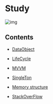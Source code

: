 # Study

![img](https://upload3.inven.co.kr/upload/2020/04/25/bbs/i014728605617.gif)
<br/>

## Contents

- [DataObject](https://github.com/BOLTB0X/Swift_Study/tree/main/study/DataObject)
  <br/>

- [LifeCycle](https://github.com/BOLTB0X/Swift_Study/tree/main/study/LifeCycle)
  <br/>

- [MVVM](https://github.com/BOLTB0X/Swift_Study/tree/main/study/mvvmTutorial.playground)
  <br/>

- [SingleTon](https://github.com/BOLTB0X/Swift_Study/tree/main/study/Singleton)
  <br/>

- [Memory structure](https://github.com/BOLTB0X/Swift_Study/tree/main/study/Memory)
  <br/>

- [StackOverFlow](https://github.com/BOLTB0X/Swift_Study/tree/main/study/Memory)
  <br/>
